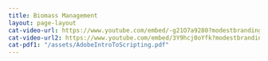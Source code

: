 ```yaml
---
title: Biomass Management
layout: page-layout
cat-video-url: https://www.youtube.com/embed/-g21O7a9280?modestbranding=1&autohide=1&showinfo=0&controls=0
cat-video-url2: https://www.youtube.com/embed/3Y9hcj0oYfk?modestbranding=1&autohide=1&showinfo=0&controls=0
cat-pdf1: "/assets/AdobeIntroToScripting.pdf"
---
```


